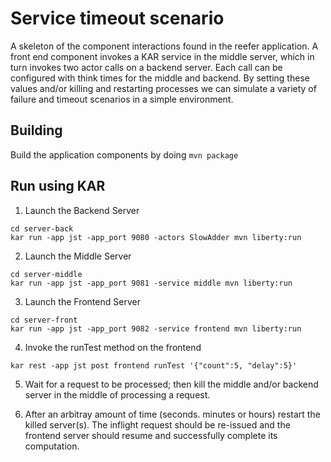 <!--
# Copyright IBM Corporation 2020,2021
#
# Licensed under the Apache License, Version 2.0 (the "License");
# you may not use this file except in compliance with the License.
# You may obtain a copy of the License at
#
#     http://www.apache.org/licenses/LICENSE-2.0
#
# Unless required by applicable law or agreed to in writing, software
# distributed under the License is distributed on an "AS IS" BASIS,
# WITHOUT WARRANTIES OR CONDITIONS OF ANY KIND, either express or implied.
# See the License for the specific language governing permissions and
# limitations under the License.
-->

# Service timeout scenario

A skeleton of the component interactions found in the reefer application.
A front end component invokes a KAR service in the middle server,
which in turn invokes two actor calls on a backend server.
Each call can be configured with think times for the middle and
backend.  By setting these values and/or killing and restarting
processes we can simulate a variety of failure and timeout
scenarios in a simple environment.


## Building
Build the application components by doing `mvn package`


## Run using KAR

1. Launch the Backend Server
```shell
cd server-back
kar run -app jst -app_port 9080 -actors SlowAdder mvn liberty:run
```

2. Launch the Middle Server
```shell
cd server-middle
kar run -app jst -app_port 9081 -service middle mvn liberty:run
```

3. Launch the Frontend Server
```shell
cd server-front
kar run -app jst -app_port 9082 -service frontend mvn liberty:run
```

4. Invoke the runTest method on the frontend
```shell
kar rest -app jst post frontend runTest '{"count":5, "delay":5}'
```

5. Wait for a request to be processed; then kill the middle and/or
backend server in the middle of processing a request.

6. After an arbitray amount of time (seconds. minutes or hours)
restart the killed server(s). The inflight request should be re-issued
and the frontend server should resume and successfully complete its
computation.
